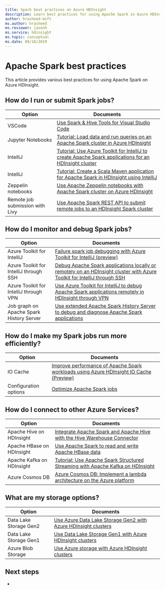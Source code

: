 ```yaml
---
title: Spark best practices on Azure HDInsight
description: Learn best practices for using Apache Spark in Azure HDInsight.
author: hrasheed-msft
ms.author: hrasheed
ms.reviewer: jasonh
ms.service: hdinsight
ms.topic: conceptual
ms.date: 09/18/2019
---
```

# Apache Spark best practices

This article provides various best practices for using Apache Spark on Azure HDInsight.

## How do I run or submit Spark jobs?

| Option | Documents |
|---|---|
| VSCode | [Use Spark & Hive Tools for Visual Studio Code](../hdinsight-for-vscode.md) |
| Jupyter Notebooks | [Tutorial: Load data and run queries on an Apache Spark cluster in Azure HDInsight](./apache-spark-load-data-run-query.md) |
| IntelliJ | [Tutorial: Use Azure Toolkit for IntelliJ to create Apache Spark applications for an HDInsight cluster](./apache-spark-intellij-tool-plugin.md) |
| IntelliJ | [Tutorial: Create a Scala Maven application for Apache Spark in HDInsight using IntelliJ](./apache-spark-create-standalone-application.md) |
| Zeppelin notebooks | [Use Apache Zeppelin notebooks with Apache Spark cluster on Azure HDInsight](./apache-spark-zeppelin-notebook.md) |
| Remote job submission with Livy | [Use Apache Spark REST API to submit remote jobs to an HDInsight Spark cluster](./apache-spark-livy-rest-interface.md) |

## How do I monitor and debug Spark jobs?

| Option | Documents |
|---|---|
| Azure Toolkit for IntelliJ | [Failure spark job debugging with Azure Toolkit for IntelliJ (preview)](apache-spark-intellij-tool-failure-debug.md) |
| Azure Toolkit for IntelliJ through SSH | [Debug Apache Spark applications locally or remotely on an HDInsight cluster with Azure Toolkit for IntelliJ through SSH](apache-spark-intellij-tool-debug-remotely-through-ssh.md) |
| Azure Toolkit for IntelliJ through VPN | [Use Azure Toolkit for IntelliJ to debug Apache Spark applications remotely in HDInsight through VPN](apache-spark-intellij-tool-plugin-debug-jobs-remotely.md) |
| Job graph on Apache Spark History Server | [Use extended Apache Spark History Server to debug and diagnose Apache Spark applications](./apache-azure-spark-history-server.md) |

## How do I make my Spark jobs run more efficiently?

| Option | Documents |
|---|---|
| IO Cache | [Improve performance of Apache Spark workloads using Azure HDInsight IO Cache (Preview)](./apache-spark-improve-performance-iocache.md) |
| Configuration options | [Optimize Apache Spark jobs](./apache-spark-perf.md) |

## How do I connect to other Azure Services?

| Option | Documents |
|---|---|
| Apache Hive on HDInsight | [Integrate Apache Spark and Apache Hive with the Hive Warehouse Connector](../interactive-query/apache-hive-warehouse-connector.md) |
| Apache HBase on HDInsight | [Use Apache Spark to read and write Apache HBase data](../hdinsight-using-spark-query-hbase.md) |
| Apache Kafka on HDInsight | [Tutorial: Use Apache Spark Structured Streaming with Apache Kafka on HDInsight](../hdinsight-apache-kafka-spark-structured-streaming.md) |
| Azure Cosmos DB | [Azure Cosmos DB: Implement a lambda architecture on the Azure platform](../../cosmos-db/lambda-architecture.md) |

## What are my storage options?

| Option | Documents |
|---|---|
| Data Lake Storage Gen2 | [Use Azure Data Lake Storage Gen2 with Azure HDInsight clusters](../hdinsight-hadoop-use-data-lake-storage-gen2.md) |
| Data Lake Storage Gen1 | [Use Data Lake Storage Gen1 with Azure HDInsight clusters](../hdinsight-hadoop-use-data-lake-store.md) |
| Azure Blob Storage | [Use Azure storage with Azure HDInsight clusters](../hdinsight-hadoop-use-blob-storage.md) |

## Next steps

* 